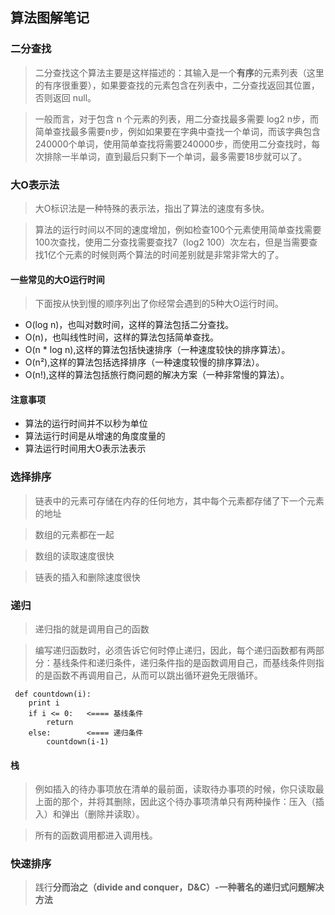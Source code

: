 ## 算法图解笔记

### 二分查找

> 二分查找这个算法主要是这样描述的：其输入是一个**有序**的元素列表（这里的有序很重要），如果要查找的元素包含在列表中，二分查找返回其位置，否则返回 null。

> 一般而言，对于包含 n 个元素的列表，用二分查找最多需要 log2 n步，而简单查找最多需要n步，例如如果要在字典中查找一个单词，而该字典包含240000个单词，使用简单查找将需要240000步，而使用二分查找时，每次排除一半单词，直到最后只剩下一个单词，最多需要18步就可以了。

### 大O表示法

> 大O标识法是一种特殊的表示法，指出了算法的速度有多快。

> 算法的运行时间以不同的速度增加，例如检查100个元素使用简单查找需要100次查找，使用二分查找需要查找7（log2 100）次左右，但是当需要查找1亿个元素的时候则两个算法的时间差别就是非常非常大的了。

#### 一些常见的大O运行时间

> 下面按从快到慢的顺序列出了你经常会遇到的5种大O运行时间。
- O(log n)，也叫对数时间，这样的算法包括二分查找。
- O(n)，也叫线性时间，这样的算法包括简单查找。
- O(n * log n),这样的算法包括快速排序（一种速度较快的排序算法）。
- O(n²),这样的算法包括选择排序（一种速度较慢的排序算法）。
- O(n!),这样的算法包括旅行商问题的解决方案（一种非常慢的算法）。

#### 注意事项

- 算法的运行时间并不以秒为单位
- 算法运行时间是从增速的角度度量的
- 算法运行时间用大O表示法表示

### 选择排序

> 链表中的元素可存储在内存的任何地方，其中每个元素都存储了下一个元素的地址

> 数组的元素都在一起

> 数组的读取速度很快

> 链表的插入和删除速度很快

### 递归

> 递归指的就是调用自己的函数

> 编写递归函数时，必须告诉它何时停止递归，因此，每个递归函数都有两部分：基线条件和递归条件，递归条件指的是函数调用自己，而基线条件则指的是函数不再调用自己，从而可以跳出循环避免无限循环。

```
 def countdown(i):
    print i
    if i <= 0:   <==== 基线条件
        return
    else:        <==== 递归条件
        countdown(i-1)    

```

#### 栈

> 例如插入的待办事项放在清单的最前面，读取待办事项的时候，你只读取最上面的那个，并将其删除，因此这个待办事项清单只有两种操作：压入（插入）和弹出（删除并读取）。

> 所有的函数调用都进入调用栈。

### 快速排序

> 践行**分而治之（divide and conquer，D&C）-一种著名的递归式问题解决方法**

> 